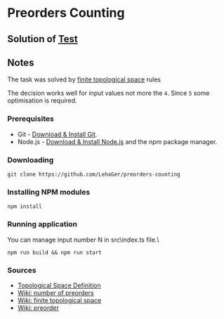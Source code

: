 # Preorders Counting

## Solution of [Test](https://gist.github.com/vahamals/811d22ad0fdfb39984786db2b2cbb574)

## Notes

The task was solved by [finite topological space](https://en.wikipedia.org/wiki/Finite_topological_space) rules

The decision works well for input values not more the `4`.
Since `5` some optimisation is required.

### Prerequisites

- Git - [Download & Install Git](https://git-scm.com/downloads).
- Node.js - [Download & Install Node.js](https://nodejs.org/en/download/) and the npm package manager.

### Downloading

```
git clone https://github.com/LehaGer/preorders-counting
```

### Installing NPM modules

```
npm install
```

### Running application
You can manage input number N in src\index.ts file.\

```
npm run build && npm run start
```

### Sources

* [Topological Space Definition](https://www.statisticshowto.com/topological-space-definition/#topological)
* [Wiki: number of preorders](https://en.wikipedia.org/wiki/Preorder#Number_of_preorders)
* [Wiki: finite topological space](https://en.wikipedia.org/wiki/Finite_topological_space)
* [Wiki: preorder](https://en.wikipedia.org/wiki/Preorder)
